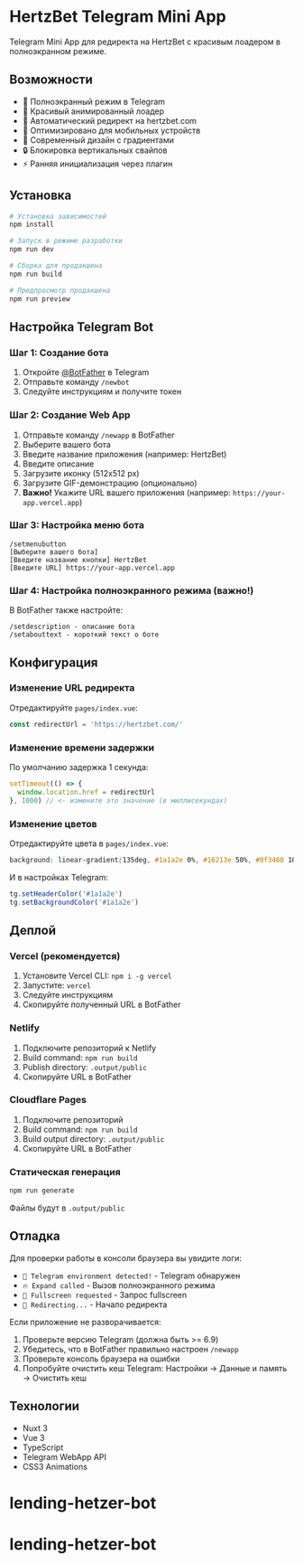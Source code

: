 # HertzBet Telegram Mini App

Telegram Mini App для редиректа на HertzBet с красивым лоадером в полноэкранном режиме.

## Возможности

- 🚀 Полноэкранный режим в Telegram
- 💫 Красивый анимированный лоадер
- 🔄 Автоматический редирект на hertzbet.com
- 📱 Оптимизировано для мобильных устройств
- 🎨 Современный дизайн с градиентами
- 🔒 Блокировка вертикальных свайпов
- ⚡️ Ранняя инициализация через плагин

## Установка

```bash
# Установка зависимостей
npm install

# Запуск в режиме разработки
npm run dev

# Сборка для продакшена
npm run build

# Предпросмотр продакшена
npm run preview
```

## Настройка Telegram Bot

### Шаг 1: Создание бота
1. Откройте [@BotFather](https://t.me/BotFather) в Telegram
2. Отправьте команду `/newbot`
3. Следуйте инструкциям и получите токен

### Шаг 2: Создание Web App
1. Отправьте команду `/newapp` в BotFather
2. Выберите вашего бота
3. Введите название приложения (например: HertzBet)
4. Введите описание
5. Загрузите иконку (512x512 px)
6. Загрузите GIF-демонстрацию (опционально)
7. **Важно!** Укажите URL вашего приложения (например: `https://your-app.vercel.app`)

### Шаг 3: Настройка меню бота
```
/setmenubutton
[Выберите вашего бота]
[Введите название кнопки] HertzBet
[Введите URL] https://your-app.vercel.app
```

### Шаг 4: Настройка полноэкранного режима (важно!)
В BotFather также настройте:
```
/setdescription - описание бота
/setabouttext - короткий текст о боте
```

## Конфигурация

### Изменение URL редиректа
Отредактируйте `pages/index.vue`:

```typescript
const redirectUrl = 'https://hertzbet.com/'
```

### Изменение времени задержки
По умолчанию задержка 1 секунда:

```typescript
setTimeout(() => {
  window.location.href = redirectUrl
}, 1000) // <- измените это значение (в миллисекундах)
```

### Изменение цветов
Отредактируйте цвета в `pages/index.vue`:

```css
background: linear-gradient(135deg, #1a1a2e 0%, #16213e 50%, #0f3460 100%);
```

И в настройках Telegram:

```typescript
tg.setHeaderColor('#1a1a2e')
tg.setBackgroundColor('#1a1a2e')
```

## Деплой

### Vercel (рекомендуется)
1. Установите Vercel CLI: `npm i -g vercel`
2. Запустите: `vercel`
3. Следуйте инструкциям
4. Скопируйте полученный URL в BotFather

### Netlify
1. Подключите репозиторий к Netlify
2. Build command: `npm run build`
3. Publish directory: `.output/public`
4. Скопируйте URL в BotFather

### Cloudflare Pages
1. Подключите репозиторий
2. Build command: `npm run build`
3. Build output directory: `.output/public`
4. Скопируйте URL в BotFather

### Статическая генерация
```bash
npm run generate
```
Файлы будут в `.output/public`

## Отладка

Для проверки работы в консоли браузера вы увидите логи:
- `🚀 Telegram environment detected!` - Telegram обнаружен
- `🔥 Expand called` - Вызов полноэкранного режима
- `🎯 Fullscreen requested` - Запрос fullscreen
- `🔄 Redirecting...` - Начало редиректа

Если приложение не разворачивается:
1. Проверьте версию Telegram (должна быть >= 6.9)
2. Убедитесь, что в BotFather правильно настроен `/newapp`
3. Проверьте консоль браузера на ошибки
4. Попробуйте очистить кеш Telegram: Настройки → Данные и память → Очистить кеш

## Технологии

- Nuxt 3
- Vue 3
- TypeScript
- Telegram WebApp API
- CSS3 Animations

# lending-hetzer-bot
# lending-hetzer-bot
